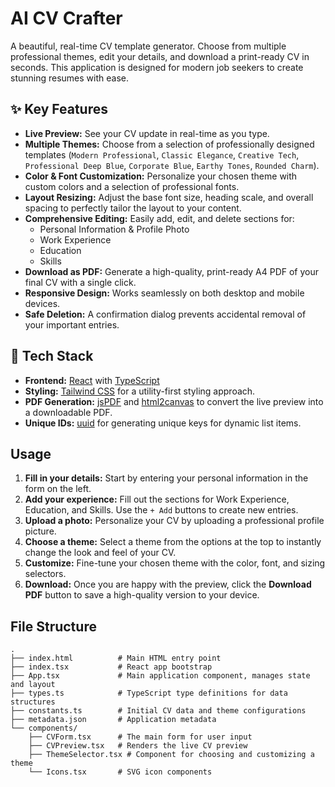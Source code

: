 # AI CV Crafter

A beautiful, real-time CV template generator. Choose from multiple professional themes, edit your details, and download a print-ready CV in seconds. This application is designed for modern job seekers to create stunning resumes with ease.

## ✨ Key Features

-   **Live Preview:** See your CV update in real-time as you type.
-   **Multiple Themes:** Choose from a selection of professionally designed templates (`Modern Professional`, `Classic Elegance`, `Creative Tech`, `Professional Deep Blue`, `Corporate Blue`, `Earthy Tones`, `Rounded Charm`).
-   **Color & Font Customization:** Personalize your chosen theme with custom colors and a selection of professional fonts.
-   **Layout Resizing:** Adjust the base font size, heading scale, and overall spacing to perfectly tailor the layout to your content.
-   **Comprehensive Editing:** Easily add, edit, and delete sections for:
    -   Personal Information & Profile Photo
    -   Work Experience
    -   Education
    -   Skills
-   **Download as PDF:** Generate a high-quality, print-ready A4 PDF of your final CV with a single click.
-   **Responsive Design:** Works seamlessly on both desktop and mobile devices.
-   **Safe Deletion:** A confirmation dialog prevents accidental removal of your important entries.

## 🚀 Tech Stack

-   **Frontend:** [React](https://reactjs.org/) with [TypeScript](https://www.typescriptlang.org/)
-   **Styling:** [Tailwind CSS](https://tailwindcss.com/) for a utility-first styling approach.
-   **PDF Generation:** [jsPDF](https://github.com/parallax/jsPDF) and [html2canvas](https://html2canvas.hertzen.com/) to convert the live preview into a downloadable PDF.
-   **Unique IDs:** [uuid](https://github.com/uuidjs/uuid) for generating unique keys for dynamic list items.

## Usage

1.  **Fill in your details:** Start by entering your personal information in the form on the left.
2.  **Add your experience:** Fill out the sections for Work Experience, Education, and Skills. Use the `+ Add` buttons to create new entries.
3.  **Upload a photo:** Personalize your CV by uploading a professional profile picture.
4.  **Choose a theme:** Select a theme from the options at the top to instantly change the look and feel of your CV.
5.  **Customize:** Fine-tune your chosen theme with the color, font, and sizing selectors.
6.  **Download:** Once you are happy with the preview, click the **Download PDF** button to save a high-quality version to your device.

## File Structure

```
.
├── index.html          # Main HTML entry point
├── index.tsx           # React app bootstrap
├── App.tsx             # Main application component, manages state and layout
├── types.ts            # TypeScript type definitions for data structures
├── constants.ts        # Initial CV data and theme configurations
├── metadata.json       # Application metadata
└── components/
    ├── CVForm.tsx      # The main form for user input
    ├── CVPreview.tsx   # Renders the live CV preview
    ├── ThemeSelector.tsx # Component for choosing and customizing a theme
    └── Icons.tsx       # SVG icon components
```